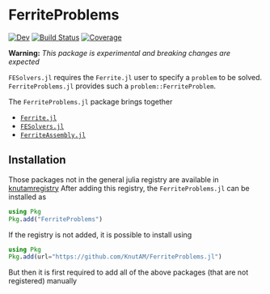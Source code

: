 # FerriteProblems

[![Dev](https://img.shields.io/badge/docs-dev-blue.svg)](https://KnutAM.github.io/FerriteProblems.jl/dev/)
[![Build Status](https://github.com/KnutAM/FerriteProblems.jl/actions/workflows/CI.yml/badge.svg?branch=main)](https://github.com/KnutAM/FerriteProblems.jl/actions/workflows/CI.yml?query=branch%3Amain)
[![Coverage](https://codecov.io/gh/KnutAM/FerriteProblems.jl/branch/main/graph/badge.svg)](https://codecov.io/gh/KnutAM/FerriteProblems.jl)

**Warning:** *This package is experimental and breaking changes are expected*

`FESolvers.jl` requires the `Ferrite.jl` user to specify a `problem` to be solved. 
`FerriteProblems.jl` provides such a `problem::FerriteProblem`.

The `FerriteProblems.jl` package brings together 
* [`Ferrite.jl`](https://github.com/Ferrite-FEM/Ferrite.jl)
* [`FESolvers.jl`](https://github.com/KnutAM/FESolvers.jl)
* [`FerriteAssembly.jl`](https://github.com/KnutAM/FerriteAssembly.jl)


## Installation
Those packages not in the general julia registry are available in [knutamregistry](https://github.com/KnutAM/knutamregistry)
After adding this registry, the `FerriteProblems.jl` can be installed as 
```julia
using Pkg
Pkg.add("FerriteProblems")
```

If the registry is not added, it is possible to install using 
```julia
using Pkg
Pkg.add(url="https://github.com/KnutAM/FerriteProblems.jl")
```
But then it is first required to add all of the above packages 
(that are not registered) manually
